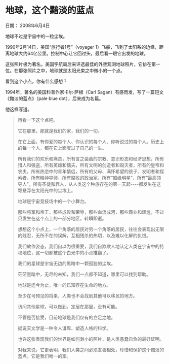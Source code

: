 # 地球，这个黯淡的蓝点

日期： 2008年6月4日

地球不过是宇宙中的一粒尘埃。

1990年2月14日，美国“旅行者1号”（voyager 1）飞船，飞到了太阳系的边缘，距离地球大约64亿公里。控制中心让它回过头，最后看一眼它出发的地球。

这张照片极为著名。美国宇航局后来评选最佳的外空观测地球照片，它排在第一位。在那张照片之中，地球就是太阳光束之中微小的一个点。

看到这个小点，你有什么感想？

1994年，著名的美国科普作家卡尔·萨根（Carl Sagan）有感而发，写了一篇短文《黯淡的蓝点》（pale blue dot），后来成为名篇。

他这样写道。

> 再看一下这个点吧。
>
> 它在那里。那就是我们的家，我们的一切。
>
> 在它上面，有你爱的每个人、你认识的每个人、你听说过的每个人。历史上的每一个人，都在它上面度过了自己的一生。
>
> 所有我们的欢乐和痛苦，所有言之凿凿的宗教、意识形态和经济思想，所有猎人和强盗，所有英雄和懦夫，所有文明的创造者和毁灭者，所有的皇帝和农夫，所有热恋中的青年情侣，所有的父母、满怀希望的孩子、发明者和探索者，所有精神导师，所有腐败的政治家，所有“超级明星”，所有“最高领导人”，所有圣徒和罪人，从人类这个种族存在的第一天起----都发生在这颗悬浮在太阳光中的尘埃上。
>
> 地球是宇宙竞技场中的一个小舞台。
>
> 那些将军和帝王，那些成败和荣辱，那些血流成河，那些霸业和辉煌，不过只发生在这个点上的一部分地区，转瞬即逝。
>
> 想想这个小点上，一个角落的居民对另一个角落的居民，往往会表现出无限的残忍，无所不在的误解，互相残杀的热切，以及难以化解的仇恨。
>
> 我们故作姿态，我们自以为很重要，我们自欺欺人地认定人类在宇宙中的特权地位，这一切都被这个白光中的小点推翻了。
>
> 我们的星球是宇宙无边的黑暗中一颗孤独的尘埃。
>
> 茫茫黑暗中，无尽的未知，我们一点都不知道，哪里可以找到帮助。
>
> 地球是迄今为止，唯一的已知存在生命的地方。
>
> 至少在可预见的将来，人类也不会找到其他可以移民的地方。
>
> 访问其他星球，可以做到。定居在那里，没有可能。
>
> 不管是否接受，目前地球是我们仅有的立足之地。
>
> 据说天文学是一种令人谦卑、塑造人格的科学。
>
> 也许这张表现我们的世界是如何渺小的照片，是人类愚蠢自负的最好证明。
>
> 对我来说，它更表明，我们人类之间必须友善相处，珍惜和保护这个黯淡的蓝点。它是我们唯一的家。

